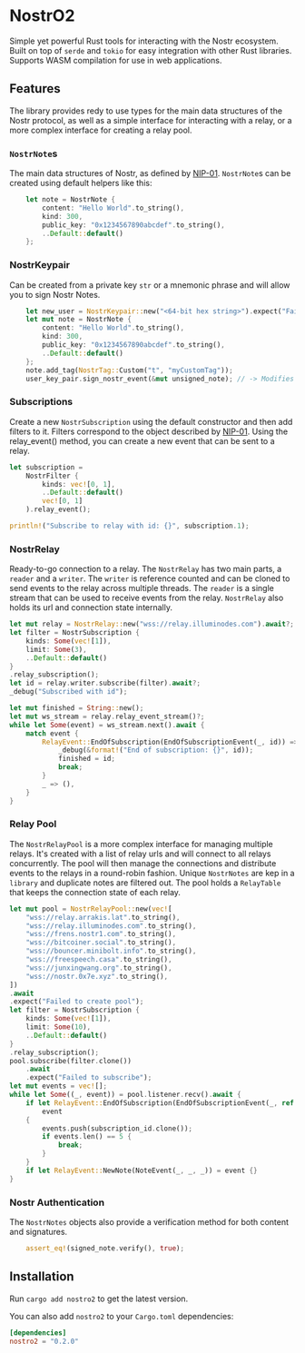 # NostrO2

Simple yet powerful Rust tools for interacting with the Nostr ecosystem. 
Built on top of `serde` and `tokio` for easy integration with other Rust libraries.
Supports WASM compilation for use in web applications.

## Features

The library provides redy to use types for the main data structures of the Nostr protocol,
as well as a simple interface for interacting with a relay, or a more complex interface for
creating a relay pool.

### `NostrNote`s

The main data structures of Nostr, as defined by [NIP-01](https://github.com/nostr-protocol/nips/blob/master/01.md). 
`NostrNote`s can be created using default helpers like this:

```rust
    let note = NostrNote {
        content: "Hello World".to_string(),
        kind: 300,
        public_key: "0x1234567890abcdef".to_string(),
        ..Default::default()
    };
```

### NostrKeypair

Can be created from a private key `str` or a mnemonic phrase and will allow you to sign Nostr Notes.

```rust
    let new_user = NostrKeypair::new("<64-bit hex string>").expect("Failed to create user keys");
    let mut note = NostrNote {
        content: "Hello World".to_string(),
        kind: 300,
        public_key: "0x1234567890abcdef".to_string(),
        ..Default::default()
    };
    note.add_tag(NostrTag::Custom("t", "myCustomTag"));
    user_key_pair.sign_nostr_event(&mut unsigned_note); // -> Modifies the note in place
```

### Subscriptions

Create a new `NostrSubscription` using the default constructor and then add filters to it.
Filters correspond to the object described by [NIP-01](https://github.com/nostr-protocol/nips/blob/master/01.md).
Using the relay_event() method, you can create a new event that can be sent to a relay.

```rust
let subscription = 
    NostrFilter {
        kinds: vec![0, 1],
        ..Default::default()
        vec![0, 1]
    ).relay_event();

println!("Subscribe to relay with id: {}", subscription.1);
```

### NostrRelay

Ready-to-go connection to a relay. The `NostrRelay` has two main parts, a `reader` and a `writer`.
The `writer` is reference counted and can be cloned to send events to the relay across multiple threads.
The `reader` is a single stream that can be used to receive events from the relay. 
`NostrRelay` also holds its url and connection state internally.

```rust
let mut relay = NostrRelay::new("wss://relay.illuminodes.com").await?;
let filter = NostrSubscription {
    kinds: Some(vec![1]),
    limit: Some(3),
    ..Default::default()
}
.relay_subscription();
let id = relay.writer.subscribe(filter).await?;
_debug("Subscribed with id");

let mut finished = String::new();
let mut ws_stream = relay.relay_event_stream()?;
while let Some(event) = ws_stream.next().await {
    match event {
        RelayEvent::EndOfSubscription(EndOfSubscriptionEvent(_, id)) => {
            _debug(&format!("End of subscription: {}", id));
            finished = id;
            break;
        }
        _ => (),
    }
}

```

### Relay Pool 

The `NostrRelayPool` is a more complex interface for managing multiple relays. It's created with a list of relay urls
and will connect to all relays concurrently. The pool will then manage the connections and distribute events 
to the relays in a round-robin fashion.
Unique `NostrNotes` are kep in a `library` and duplicate notes are filtered out. 
The pool holds a `RelayTable` that keeps the connection state of each relay.

```rust
let mut pool = NostrRelayPool::new(vec![
    "wss://relay.arrakis.lat".to_string(),
    "wss://relay.illuminodes.com".to_string(),
    "wss://frens.nostr1.com".to_string(),
    "wss://bitcoiner.social".to_string(),
    "wss://bouncer.minibolt.info".to_string(),
    "wss://freespeech.casa".to_string(),
    "wss://junxingwang.org".to_string(),
    "wss://nostr.0x7e.xyz".to_string(),
])
.await
.expect("Failed to create pool");
let filter = NostrSubscription {
    kinds: Some(vec![1]),
    limit: Some(10),
    ..Default::default()
}
.relay_subscription();
pool.subscribe(filter.clone())
    .await
    .expect("Failed to subscribe");
let mut events = vec![];
while let Some((_, event)) = pool.listener.recv().await {
    if let RelayEvent::EndOfSubscription(EndOfSubscriptionEvent(_, ref subscription_id)) =
        event
    {
        events.push(subscription_id.clone());
        if events.len() == 5 {
            break;
        }
    }
    if let RelayEvent::NewNote(NoteEvent(_, _, _)) = event {}
}
```

### Nostr Authentication

The `NostrNotes` objects also provide a verification method for both content and signatures.

```rust
    assert_eq!(signed_note.verify(), true);
```

## Installation

Run `cargo add nostro2` to get the latest version.

You can also add `nostro2` to your `Cargo.toml` dependencies:

```toml
[dependencies]
nostro2 = "0.2.0"
```

